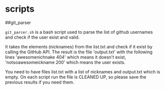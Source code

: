 # scripts

##git_parser

`git_parcer.sh` is a bash script used to parse the list of github usernames and check if the user exist and valid. 

It takes the elements (nicknames) from the list.txt and check if it exist by calling the GitHub API. The result is the file 'output.txt' with the following lines 'awesomenichnake 404' which means it doesn't exist, 'notsoawesomeickname 200' which means the user exists. 

You need to have files list.txt with a list of nicknames and output.txt which is empty. On each script run the file is CLEANED UP, so please save the previous results if you need them. 
